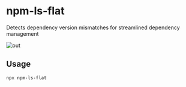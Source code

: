 # npm-ls-flat

Detects dependency version mismatches for streamlined dependency management

![out](https://github.com/jakubgereg/npm-ls-flat/assets/4153115/6a58a65a-d091-48ca-872e-65a74da1437f)

## Usage

```bash
npx npm-ls-flat
```
